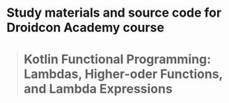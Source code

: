 # Study materials and source code for **Droidcon Academy** course 
> # Kotlin Functional Programming: Lambdas, Higher-oder Functions, and Lambda Expressions  
